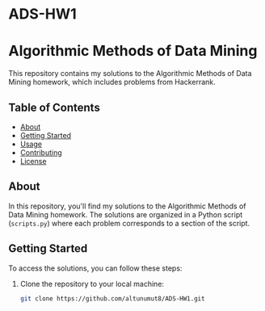 # ADS-HW1
# Algorithmic Methods of Data Mining

This repository contains my solutions to the Algorithmic Methods of Data Mining homework, which includes problems from Hackerrank.

## Table of Contents

- [About](#about)
- [Getting Started](#getting-started)
- [Usage](#usage)
- [Contributing](#contributing)
- [License](#license)

## About

In this repository, you'll find my solutions to the Algorithmic Methods of Data Mining homework. The solutions are organized in a Python script (`scripts.py`) where each problem corresponds to a section of the script.

## Getting Started

To access the solutions, you can follow these steps:

1. Clone the repository to your local machine:

   ```bash
   git clone https://github.com/altunumut8/ADS-HW1.git

